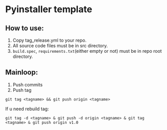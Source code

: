 # Pyinstaller template

## How to use:
1. Copy tag_release.yml to your repo.
3. All source code files must be in src directory.
2. `build.spec`, `requirements.txt`(either empty or not) must be in repo root directory.

## Mainloop:
1. Push commits
2. Push tag
```
git tag <tagname> && git push origin <tagname>
```
If u need rebuild tag:
```
git tag -d <tagname> & git push -d origin <tagname> & git tag <tagname> & git push origin v1.0
```